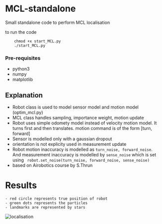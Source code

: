 # MCL-standalone
Small standalone code to perform MCL localisation 

to run the code 

```
    chmod +x start_MCL.py
    ./start_MCL.py
```
### Pre-requisites 
   - python3
   - numpy 
   - matplotlib
   
## Explanation

  - Robot class is used to model sensor model and motion model (optim_mcl.py)
  - MCL class handles sampling, importance weight, motion update
  - Robot uses simple odomety model instead of velocity motion model. It turns first 
  and then translates. motion command is of the form [turn, forward]
  - Sensor is modelled only with a gaussian dropout 
  - orientation is not explicity used in measurement update 
  - Robot motion inaccuracy is modelled as ```turn_noise, forward_noise```. And measurement 
  inaccuracy is modelled by ```sense_noise``` which is set using
  ``` robot.set_noise(turn_noise, forward_noise, sense_noise)```
  - based on Airobotics course by S.Thrun 
  
# Results
    - red circle represents true position of robot
    - green dots represents the particles 
    - landmarks are represented by stars

![localisation](gifs/MCL_working.gif)
